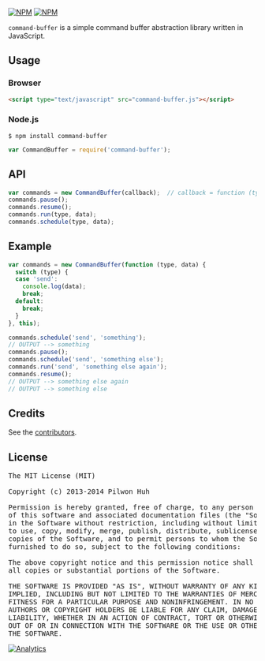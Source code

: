 [![NPM](https://nodei.co/npm/command-buffer.png?downloads=false&stars=false)](https://npmjs.org/package/command-buffer) [![NPM](https://nodei.co/npm-dl/command-buffer.png?months=6)](https://npmjs.org/package/command-buffer)

`command-buffer` is a simple command buffer abstraction library written in JavaScript.


## Usage

### Browser

```html
<script type="text/javascript" src="command-buffer.js"></script>
```

### Node.js

    $ npm install command-buffer

```js
var CommandBuffer = require('command-buffer');
```


## API

```js
var commands = new CommandBuffer(callback);  // callback = function (type, data) {}
commands.pause();
commands.resume();
commands.run(type, data);
commands.schedule(type, data);
```


## Example

```js
var commands = new CommandBuffer(function (type, data) {
  switch (type) {
  case 'send':
    console.log(data);
    break;
  default:
    break;
  }
}, this);

commands.schedule('send', 'something');
// OUTPUT --> something
commands.pause();
commands.schedule('send', 'something else');
commands.run('send', 'something else again');
commands.resume();
// OUTPUT --> something else again
// OUTPUT --> something else
```


## Credits

  See the [contributors](https://github.com/pilwon/command-buffer/graphs/contributors).


## License

<pre>
The MIT License (MIT)

Copyright (c) 2013-2014 Pilwon Huh

Permission is hereby granted, free of charge, to any person obtaining a copy
of this software and associated documentation files (the "Software"), to deal
in the Software without restriction, including without limitation the rights
to use, copy, modify, merge, publish, distribute, sublicense, and/or sell
copies of the Software, and to permit persons to whom the Software is
furnished to do so, subject to the following conditions:

The above copyright notice and this permission notice shall be included in
all copies or substantial portions of the Software.

THE SOFTWARE IS PROVIDED "AS IS", WITHOUT WARRANTY OF ANY KIND, EXPRESS OR
IMPLIED, INCLUDING BUT NOT LIMITED TO THE WARRANTIES OF MERCHANTABILITY,
FITNESS FOR A PARTICULAR PURPOSE AND NONINFRINGEMENT. IN NO EVENT SHALL THE
AUTHORS OR COPYRIGHT HOLDERS BE LIABLE FOR ANY CLAIM, DAMAGES OR OTHER
LIABILITY, WHETHER IN AN ACTION OF CONTRACT, TORT OR OTHERWISE, ARISING FROM,
OUT OF OR IN CONNECTION WITH THE SOFTWARE OR THE USE OR OTHER DEALINGS IN
THE SOFTWARE.
</pre>

[![Analytics](https://ga-beacon.appspot.com/UA-47034562-3/command-buffer/readme?pixel)](https://github.com/pilwon/command-buffer)
